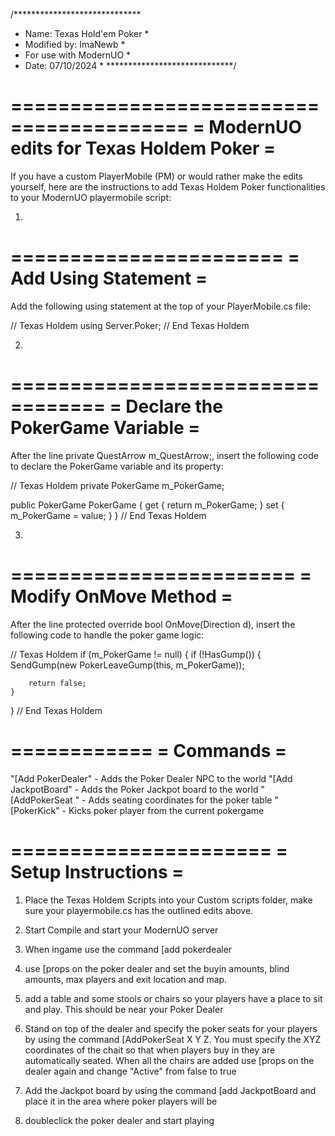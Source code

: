 /*****************************
 * Name: Texas Hold'em Poker *
 * Modified by: ImaNewb      *
 * For use with ModernUO     *
 * Date: 07/10/2024          *
 *****************************/

=========================================
= ModernUO edits for Texas Holdem Poker =
=========================================

If you have a custom PlayerMobile (PM) or would rather make the edits yourself, here are the instructions to add Texas Holdem Poker functionalities to your ModernUO playermobile script:

1)
=======================
= Add Using Statement =
=======================

Add the following using statement at the top of your PlayerMobile.cs file:

// Texas Holdem
using Server.Poker;
// End Texas Holdem

2)
==================================
= Declare the PokerGame Variable =
==================================

After the line private QuestArrow m_QuestArrow;, insert the following code to declare the PokerGame variable and its property:

// Texas Holdem
private PokerGame m_PokerGame;

public PokerGame PokerGame
{
    get { return m_PokerGame; }
    set { m_PokerGame = value; }
}
// End Texas Holdem

3)
========================
= Modify OnMove Method =
========================

After the line protected override bool OnMove(Direction d), insert the following code to handle the poker game logic:

// Texas Holdem
if (m_PokerGame != null)
{
    if (!HasGump<PokerLeaveGump>())
    {
        SendGump(new PokerLeaveGump(this, m_PokerGame));

        return false;
    }
}
// End Texas Holdem


============
= Commands =
============

"[Add PokerDealer" - Adds the Poker Dealer NPC to the world
"[Add JackpotBoard" - Adds the Poker Jackpot board to the world
"[AddPokerSeat <X Y Z>" - Adds seating coordinates for the poker table
"[PokerKick" - Kicks poker player from the current pokergame

======================
= Setup Instructions =
======================

1) Place the Texas Holdem Scripts into your Custom scripts folder, make sure your playermobile.cs has the outlined edits above.

2) Start Compile and start your ModernUO server

3) When ingame use the command [add pokerdealer

4) use [props on the poker dealer and set the buyin amounts, blind amounts, max players and exit location and map.

5) add a table and some stools or chairs so your players have a place to sit and play. This should be near your Poker Dealer

6) Stand on top of the dealer and specify the poker seats for your players by using the command [AddPokerSeat X Y Z. You must specify the XYZ coordinates of the chait so that when players buy in they are automatically seated. When all the chairs are added use [props on the dealer again and change "Active" from false to true

7) Add the Jackpot board by using the command [add JackpotBoard and place it in the area where poker players will be

8) doubleclick the poker dealer and start playing

